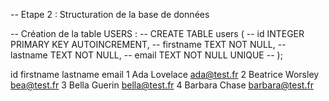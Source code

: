 -- Etape 2 : Structuration de la base de données

-- Création de la table USERS :
-- CREATE TABLE users (
-- id INTEGER PRIMARY KEY AUTOINCREMENT,
-- firstname TEXT NOT NULL,
-- lastname TEXT NOT NULL,
-- email TEXT NOT NULL UNIQUE
-- );

id	firstname	lastname	email
1	Ada	Lovelace	ada@test.fr
2	Beatrice	Worsley	bea@test.fr
3	Bella	Guerin	bella@test.fr
4	Barbara	Chase	barbara@test.fr


